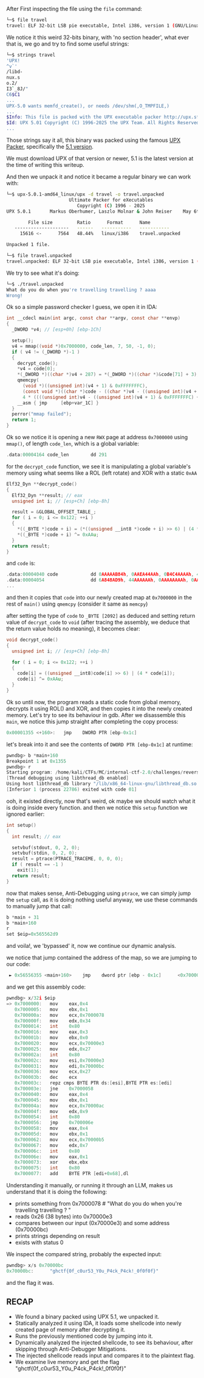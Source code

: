 After First inspecting the file using the `file` command:
```bash
└─$ file travel 
travel: ELF 32-bit LSB pie executable, Intel i386, version 1 (GNU/Linux), BuildID[sha1]=e7c212caefbf43ea5a7fe04a410fa21a8c90c30f, for GNU/Linux 3.2.0, statically linked, no section header
```

We notice it this weird 32-bits binary, with 'no section header', what ever that is, we go and try to find some useful strings:
```bash
└─$ strings travel 
'UPX!
^v`'
/libd-
nux.s
o.2/
I3`_8J/"
C6$C1
...
UPX-5.0 wants memfd_create(), or needs /dev/shm(,O_TMPFILE,)
...
$Info: This file is packed with the UPX executable packer http://upx.sf.net $
$Id: UPX 5.01 Copyright (C) 1996-2025 the UPX Team. All Rights Reserved. $
...
```
Those strings say it all, this binary was packed using the famous [UPX Packer](https://upx.github.io/), specifically the [5.1 version](https://github.com/upx/upx/releases/tag/v5.0.1).

We must download UPX of that version or newer, 5.1 is the latest version at the time of writing this writeup.

And then we unpack it and notice it became a regular binary we can work with:
```bash
└─$ upx-5.0.1-amd64_linux/upx -d travel -o travel.unpacked
                       Ultimate Packer for eXecutables
                          Copyright (C) 1996 - 2025
UPX 5.0.1       Markus Oberhumer, Laszlo Molnar & John Reiser    May 6th 2025

        File size         Ratio      Format      Name
   --------------------   ------   -----------   -----------
     15616 <-      7564   48.44%   linux/i386    travel.unpacked

Unpacked 1 file.

└─$ file travel.unpacked 
travel.unpacked: ELF 32-bit LSB pie executable, Intel i386, version 1 (SYSV), dynamically linked, interpreter /lib/ld-linux.so.2, BuildID[sha1]=e7c212caefbf43ea5a7fe04a410fa21a8c90c30f, for GNU/Linux 3.2.0, not stripped
```

We try to see what it's doing:
```bash
└─$ ./travel.unpacked 
What do you do when you're travelling travelling ? aaaa
Wrong!
```

Ok so a simple password checker I guess, we open it in IDA:
```c
int __cdecl main(int argc, const char **argv, const char **envp)
{
  _DWORD *v4; // [esp+0h] [ebp-1Ch]

  setup();
  v4 = mmap((void *)0x7000000, code_len, 7, 50, -1, 0);
  if ( v4 != (_DWORD *)-1 )
  {
    decrypt_code();
    *v4 = code[0];
    *(_DWORD *)((char *)v4 + 287) = *(_DWORD *)((char *)&code[71] + 3);
    qmemcpy(
      (void *)((unsigned int)(v4 + 1) & 0xFFFFFFFC),
      (const void *)((char *)code - ((char *)v4 - ((unsigned int)(v4 + 1) & 0xFFFFFFFC))),
      4 * ((((unsigned int)v4 - ((unsigned int)(v4 + 1) & 0xFFFFFFFC) + 291) & 0xFFFFFFFC) >> 2));
    __asm { jmp     [ebp+var_1C] }
  }
  perror("mmap failed");
  return 1;
}
```

Ok so we notice it is opening a new `RWX` page at address `0x7000000` using `mmap()`, of length `code_len`, which is a global variable:
```C
.data:00004164 code_len        dd 291
```

for the `decrypt_code` function, we see it is manipulating a global variable's memory using what seems like a ROL (left rotate) and XOR with a static `0xAA`
```C
Elf32_Dyn **decrypt_code()
{
  Elf32_Dyn **result; // eax
  unsigned int i; // [esp+Ch] [ebp-8h]

  result = &GLOBAL_OFFSET_TABLE_;
  for ( i = 0; i <= 0x122; ++i )
  {
    *((_BYTE *)code + i) = (*((unsigned __int8 *)code + i) >> 6) | (4 * *((_BYTE *)code + i));
    *((_BYTE *)code + i) ^= 0xAAu;
  }
  return result;
}
```

and `code` is:
```C
.data:00004040 code            dd 0AAAAAB84h, 0AAEA44AAh, 0B4C4AAAAh, 46BAAAAh, 0AAAAAAA7h
.data:00004054                 dd 6A848AD9h, 44AAAAAAh, 0AAAAAAAAh, 0AAAA52C4h, 0AA63046Bh
...
```

and then it copies that `code` into our newly created map at `0x7000000` in the rest of `main()` using `qmemcpy` (consider it same as `memcpy`)

after setting the type of `code` to `_BYTE [2092]` as deduced and setting return value of `decrypt_code` to `void` (after tracing the assembly, we deduce that the return value holds no meaning), it becomes clear:
```C
void decrypt_code()
{
  unsigned int i; // [esp+Ch] [ebp-8h]

  for ( i = 0; i <= 0x122; ++i )
  {
    code[i] = ((unsigned __int8)code[i] >> 6) | (4 * code[i]);
    code[i] ^= 0xAAu;
  }
}
```

Ok so until now, the program reads a static code from global memory, decrypts it using ROL() and XOR, and then copies it into the newly created memory.
Let's try to see its behaviour in gdb.
After we disassemble this `main`, we notice this jump straight after completing the copy process:
```C
0x00001355 <+160>:   jmp    DWORD PTR [ebp-0x1c]
```
let's break into it and see the contents of `DWORD PTR [ebp-0x1c]` at runtime:
```c
pwndbg> b *main+160
Breakpoint 1 at 0x1355
pwndbg> r
Starting program: /home/kali/CTFs/MC/internal-ctf-2.0/challenges/reverse/Travel/solution/travel.unpacked 
[Thread debugging using libthread_db enabled]
Using host libthread_db library "/lib/x86_64-linux-gnu/libthread_db.so.1".
[Inferior 1 (process 22786) exited with code 01]
```

ooh, it existed directly, now that's weird, ok maybe we should watch what it is doing inside every function.
and then we notice this `setup` function we ignored earlier:
```C
int setup()
{
  int result; // eax

  setvbuf(stdout, 0, 2, 0);
  setvbuf(stdin, 0, 2, 0);
  result = ptrace(PTRACE_TRACEME, 0, 0, 0);
  if ( result == -1 )
    exit(1);
  return result;
}
```

now that makes sense, Anti-Debugging using `ptrace`, we can simply jump the `setup` call, as it is doing nothing useful anyway, we use these commands to manually jump that call:
```C
b *main + 31
b *main+160
r
set $eip=0x565562d9
```

and voila!, we 'bypassed' it, now we continue our dynamic analysis.

we notice that jump contained the address of the map, so we are jumping to our code:
```C
 ► 0x56556355 <main+160>    jmp    dword ptr [ebp - 0x1c]      <0x7000000>
```

and we get this assembly code:
```C
pwndbg> x/32i $eip
=> 0x7000000:   mov    eax,0x4
   0x7000005:   mov    ebx,0x1
   0x700000a:   mov    ecx,0x7000078
   0x700000f:   mov    edx,0x34
   0x7000014:   int    0x80
   0x7000016:   mov    eax,0x3
   0x700001b:   mov    ebx,0x0
   0x7000020:   mov    ecx,0x70000e3
   0x7000025:   mov    edx,0x27
   0x700002a:   int    0x80
   0x700002c:   mov    esi,0x70000e3
   0x7000031:   mov    edi,0x70000bc
   0x7000036:   mov    ecx,0x27
   0x700003b:   dec    ecx
   0x700003c:   repz cmps BYTE PTR ds:[esi],BYTE PTR es:[edi]
   0x700003e:   jne    0x7000058
   0x7000040:   mov    eax,0x4
   0x7000045:   mov    ebx,0x1
   0x700004a:   mov    ecx,0x70000ac
   0x700004f:   mov    edx,0x9
   0x7000054:   int    0x80
   0x7000056:   jmp    0x700006e
   0x7000058:   mov    eax,0x4
   0x700005d:   mov    ebx,0x1
   0x7000062:   mov    ecx,0x70000b5
   0x7000067:   mov    edx,0x7
   0x700006c:   int    0x80
   0x700006e:   mov    eax,0x1
   0x7000073:   xor    ebx,ebx
   0x7000075:   int    0x80
   0x7000077:   add    BYTE PTR [edi+0x68],dl
```

Understanding it manually, or running it through an LLM, makes us understand that it is doing the following:
- prints something from 0x7000078 # "What do you do when you're travelling travelling ? "
- reads 0x26 (38 bytes) into 0x70000e3
- compares between our input (0x70000e3) and some address (0x70000bc)
- prints strings depending on result
- exists with status 0

We inspect the compared string, probably the expected input:
```C
pwndbg> x/s 0x70000bc
0x70000bc:      "ghctf{0f_c0ur53_Y0u_P4ck_P4ck!_0f0f0f}"
```

and the flag it was.

## RECAP
- We found a binary packed using UPX 5.1, we unpacked it.
- Statically analyzed it using IDA, it loads some shellcode into newly created page of memory after decrypting it.
- Runs the previously mentioned code by jumping into it.
- Dynamically analyzed the injected shellcode, to see its behaviour, after skipping through Anti-Debugger Mitigations.
- The injected shellcode reads input and compares it to the plaintext flag.
- We examine live memory and get the flag "ghctf{0f_c0ur53_Y0u_P4ck_P4ck!_0f0f0f}"
